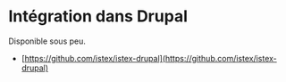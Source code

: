 # Intégration dans Drupal

Disponible sous peu.

- [https://github.com/istex/istex-drupal](https://github.com/istex/istex-drupal)

